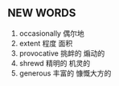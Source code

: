 ## NEW WORDS

1. occasionally 偶尔地
2. extent 程度 面积
3. provocative 挑衅的 煽动的
4. shrewd 精明的 机灵的
5. generous 丰富的 慷慨大方的
